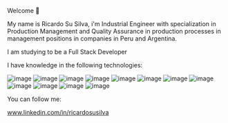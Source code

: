 Welcome 👋

My name is Ricardo Su Silva, i'm Industrial Engineer
with specialization in Production Management and Quality Assurance
in production processes in management positions in companies
in Peru and Argentina.

I am studying to be a Full Stack Developer 

I have knowledge in the following technologies:

![image](https://github.com/RicardoSuSilva/RicardoSuSilva/assets/140461991/d4d923da-259e-4eb1-9701-7ee51d17b024)
![image](https://github.com/RicardoSuSilva/RicardoSuSilva/assets/140461991/eca3131b-cf4a-4799-a059-c00089d004ca)
![image](https://github.com/RicardoSuSilva/RicardoSuSilva/assets/140461991/f0ae4662-a9c7-46f4-9407-ec95e9554ba3)
![image](https://github.com/RicardoSuSilva/RicardoSuSilva/assets/140461991/1d42c93f-220b-453e-b897-0e7c74a91e28)
![image](https://github.com/RicardoSuSilva/RicardoSuSilva/assets/140461991/6ca4c8b5-520f-4af7-98fa-09bc083a2519)
![image](https://github.com/RicardoSuSilva/RicardoSuSilva/assets/140461991/bb488601-e5c5-499b-af27-f6cef05889be)
![image](https://github.com/RicardoSuSilva/RicardoSuSilva/assets/140461991/91391a55-f497-46f1-babf-5eda75b24159)
![image](https://github.com/RicardoSuSilva/RicardoSuSilva/assets/140461991/b0bee077-4ae1-4055-b9b0-06b0ef2c8234)
![image](https://github.com/RicardoSuSilva/RicardoSuSilva/assets/140461991/3de1efa6-0362-44a8-a32c-2534761b6402)
![image](https://github.com/RicardoSuSilva/RicardoSuSilva/assets/140461991/b141d817-5ae8-4e91-80e8-a1e1e083ae30)
![image](https://github.com/RicardoSuSilva/RicardoSuSilva/assets/140461991/9f466498-7876-4c3c-aae7-e18c886c5a0c)
![image](https://github.com/RicardoSuSilva/RicardoSuSilva/assets/140461991/dd88e1ed-298e-4057-9040-cded037f27b2)



You can follow me:

www.linkedin.com/in/ricardosusilva









<!---
RicardoSuSilva/RicardoSuSilva is a ✨ special ✨ repository because its `README.md` (this file) appears on your GitHub profile.
You can click the Preview link to take a look at your changes.
--->

